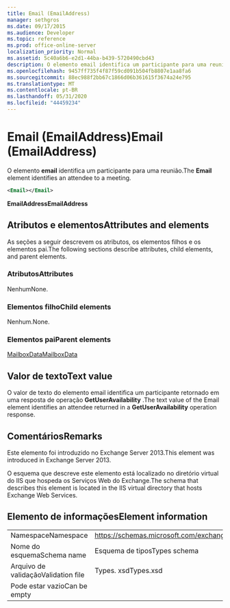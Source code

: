 ```yaml
---
title: Email (EmailAddress)
manager: sethgros
ms.date: 09/17/2015
ms.audience: Developer
ms.topic: reference
ms.prod: office-online-server
localization_priority: Normal
ms.assetid: 5c40a6b6-e2d1-44ba-b439-5720490cbd43
description: O elemento email identifica um participante para uma reunião.
ms.openlocfilehash: 9457ff735f4f87f59cd091b504fb8807e1aa8fa6
ms.sourcegitcommit: 88ec988f2bb67c1866d06b361615f3674a24e795
ms.translationtype: MT
ms.contentlocale: pt-BR
ms.lasthandoff: 05/31/2020
ms.locfileid: "44459234"
---
```

# <a name="email-emailaddress"></a><span data-ttu-id="8819e-103">Email (EmailAddress)</span><span class="sxs-lookup"><span data-stu-id="8819e-103">Email (EmailAddress)</span></span>

<span data-ttu-id="8819e-104">O elemento **email** identifica um participante para uma reunião.</span><span class="sxs-lookup"><span data-stu-id="8819e-104">The **Email** element identifies an attendee to a meeting.</span></span> 
  
```XML
<Email></Email>
```

 <span data-ttu-id="8819e-105">**EmailAddress**</span><span class="sxs-lookup"><span data-stu-id="8819e-105">**EmailAddress**</span></span>
## <a name="attributes-and-elements"></a><span data-ttu-id="8819e-106">Atributos e elementos</span><span class="sxs-lookup"><span data-stu-id="8819e-106">Attributes and elements</span></span>

<span data-ttu-id="8819e-107">As seções a seguir descrevem os atributos, os elementos filhos e os elementos pai.</span><span class="sxs-lookup"><span data-stu-id="8819e-107">The following sections describe attributes, child elements, and parent elements.</span></span>
  
### <a name="attributes"></a><span data-ttu-id="8819e-108">Atributos</span><span class="sxs-lookup"><span data-stu-id="8819e-108">Attributes</span></span>

<span data-ttu-id="8819e-109">Nenhum</span><span class="sxs-lookup"><span data-stu-id="8819e-109">None.</span></span>
  
### <a name="child-elements"></a><span data-ttu-id="8819e-110">Elementos filho</span><span class="sxs-lookup"><span data-stu-id="8819e-110">Child elements</span></span>

<span data-ttu-id="8819e-111">Nenhum.</span><span class="sxs-lookup"><span data-stu-id="8819e-111">None.</span></span>
  
### <a name="parent-elements"></a><span data-ttu-id="8819e-112">Elementos pai</span><span class="sxs-lookup"><span data-stu-id="8819e-112">Parent elements</span></span>

[<span data-ttu-id="8819e-113">MailboxData</span><span class="sxs-lookup"><span data-stu-id="8819e-113">MailboxData</span></span>](mailboxdata.md)
  
## <a name="text-value"></a><span data-ttu-id="8819e-114">Valor de texto</span><span class="sxs-lookup"><span data-stu-id="8819e-114">Text value</span></span>

<span data-ttu-id="8819e-115">O valor de texto do elemento email identifica um participante retornado em uma resposta de operação **GetUserAvailability** .</span><span class="sxs-lookup"><span data-stu-id="8819e-115">The text value of the Email element identifies an attendee returned in a **GetUserAvailability** operation response.</span></span> 
  
## <a name="remarks"></a><span data-ttu-id="8819e-116">Comentários</span><span class="sxs-lookup"><span data-stu-id="8819e-116">Remarks</span></span>

<span data-ttu-id="8819e-117">Este elemento foi introduzido no Exchange Server 2013.</span><span class="sxs-lookup"><span data-stu-id="8819e-117">This element was introduced in Exchange Server 2013.</span></span>
  
<span data-ttu-id="8819e-118">O esquema que descreve este elemento está localizado no diretório virtual do IIS que hospeda os Serviços Web do Exchange.</span><span class="sxs-lookup"><span data-stu-id="8819e-118">The schema that describes this element is located in the IIS virtual directory that hosts Exchange Web Services.</span></span>
  
## <a name="element-information"></a><span data-ttu-id="8819e-119">Elemento de informações</span><span class="sxs-lookup"><span data-stu-id="8819e-119">Element information</span></span>

|||
|:-----|:-----|
|<span data-ttu-id="8819e-120">Namespace</span><span class="sxs-lookup"><span data-stu-id="8819e-120">Namespace</span></span>  <br/> |https://schemas.microsoft.com/exchange/services/2006/types  <br/> |
|<span data-ttu-id="8819e-121">Nome do esquema</span><span class="sxs-lookup"><span data-stu-id="8819e-121">Schema name</span></span>  <br/> |<span data-ttu-id="8819e-122">Esquema de tipos</span><span class="sxs-lookup"><span data-stu-id="8819e-122">Types schema</span></span>  <br/> |
|<span data-ttu-id="8819e-123">Arquivo de validação</span><span class="sxs-lookup"><span data-stu-id="8819e-123">Validation file</span></span>  <br/> |<span data-ttu-id="8819e-124">Types. xsd</span><span class="sxs-lookup"><span data-stu-id="8819e-124">Types.xsd</span></span>  <br/> |
|<span data-ttu-id="8819e-125">Pode estar vazio</span><span class="sxs-lookup"><span data-stu-id="8819e-125">Can be empty</span></span>  <br/> ||
   

